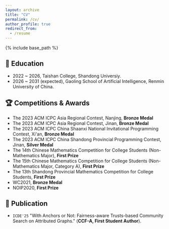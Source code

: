 ```yaml
---
layout: archive
title: "CV"
permalink: /cv/
author_profile: true
redirect_from:
  - /resume
---
```


{% include base_path %}

## 📖 Education
- 2022 ~ 2026, Taishan College, Shandong Universiy.
- 2026 ~ 2031 (expected), Gaoling School of Artificial Intelligence, Renmin University of China.

## 🏆 Competitions & Awards
- The 2023 ACM ICPC Asia Regional Contest, Nanjing, **Bronze Medal**
- The 2023 ACM ICPC Asia Regional Contest, Jinan, **Bronze Medal**
- The 2023 ACM ICPC China Shaanxi National Invitational Programming Contest, Xi'an, **Bronze Medal**
- The 2023 ACM ICPC China Shandong Provincial Programming Contest, Jinan, **Silver Medal**
- The 14th Chinese Mathematics Competition for College Students (Non-Mathematics Major), **First Prize**
- The 15th Chinese Mathematics Competition for College Students (Non-Mathematics Major, Category A), **First Prize**
- The 13th Shandong Provincial Mathematics Competition for College Students, **First Prize**
- WC2021, **Bronze Medal**
- NOIP2020, **First Prize**

## 📝 Publication 

- `ICDE'25` "With Anchors or Not: Fairness-aware Trusts-based Community Search on Attributed Graphs." (**CCF-A, First Student Author**).

